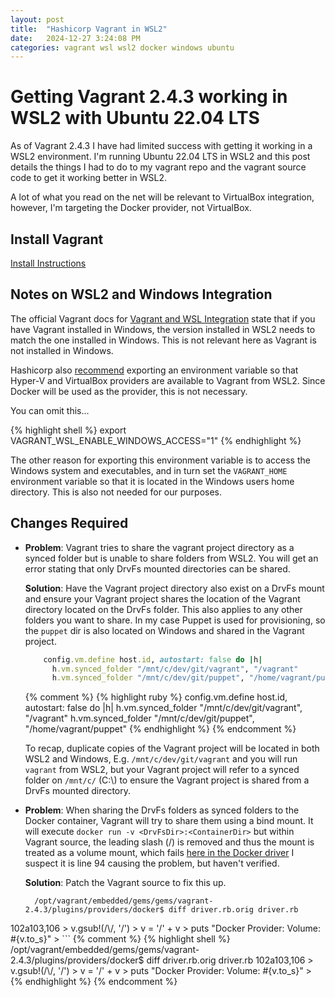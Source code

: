 ```yaml
---
layout: post
title:  "Hashicorp Vagrant in WSL2"
date:   2024-12-27 3:24:08 PM
categories: vagrant wsl wsl2 docker windows ubuntu
---
```

# Getting Vagrant 2.4.3 working in WSL2 with Ubuntu 22.04 LTS
As of Vagrant 2.4.3 I have had limited success with getting it working in a WSL2 environment.
I'm running Ubuntu 22.04 LTS in WSL2 and this post details the things I had to do to my vagrant
repo and the vagrant source code to get it working better in WSL2.

A lot of what you read on the net will be relevant to VirtualBox integration, however, I'm targeting the Docker
provider, not VirtualBox.

## Install Vagrant
[Install Instructions](https://developer.hashicorp.com/vagrant/downloads#linux)

## Notes on WSL2 and Windows Integration
The official Vagrant docs for [Vagrant and WSL Integration](https://developer.hashicorp.com/vagrant/docs/other/wsl)
state that if you have Vagrant installed in Windows, the version installed in WSL2 needs to match the one installed
in Windows. This is not relevant here as Vagrant is not installed in Windows.

Hashicorp also [recommend](https://developer.hashicorp.com/vagrant/docs/other/wsl#windows-access) exporting an
environment variable so that Hyper-V and VirtualBox providers are available to Vagrant from WSL2.
Since Docker will be used as the provider, this is not necessary.

You can omit this...

{% highlight shell %}
export VAGRANT_WSL_ENABLE_WINDOWS_ACCESS="1"
{% endhighlight %}

The other reason for exporting this environment variable is to access the Windows system and executables, and in
turn set the `VAGRANT_HOME` environment variable so that it is located in the Windows users home directory. This
is also not needed for our purposes.

## Changes Required

* **Problem**: Vagrant tries to share the vagrant project directory as a synced folder but is unable to share folders
  from WSL2. You will get an error stating that only DrvFs mounted directories can be shared.

  **Solution**: Have the Vagrant project directory also exist on a DrvFs mount and ensure your Vagrant project shares the
  location of the Vagrant directory located on the DrvFs folder. This also applies to any other folders you want to
  share. In my case Puppet is used for provisioning, so the `puppet` dir is also located on Windows and shared in
  the Vagrant project.

    ```ruby
        config.vm.define host.id, autostart: false do |h|
          h.vm.synced_folder "/mnt/c/dev/git/vagrant", "/vagrant"
          h.vm.synced_folder "/mnt/c/dev/git/puppet", "/home/vagrant/puppet"
    ```
    {% comment %}
    {% highlight ruby %}
      config.vm.define host.id, autostart: false do |h|
        h.vm.synced_folder "/mnt/c/dev/git/vagrant", "/vagrant"
        h.vm.synced_folder "/mnt/c/dev/git/puppet", "/home/vagrant/puppet"
    {% endhighlight %}
    {% endcomment %}

  To recap, duplicate copies of the Vagrant project will be located in both WSL2 and Windows,
  E.g. `/mnt/c/dev/git/vagrant` and you will run `vagrant` from WSL2, but your Vagrant project will refer to a
  synced folder on `/mnt/c/` (C:\\) to ensure the Vagrant project is shared from a DrvFs mounted directory.

* **Problem**: When sharing the DrvFs folders as synced folders to the Docker container, Vagrant will try to share
  them using a bind mount. It will execute `docker run -v <DrvFsDir>:<ContainerDir>` but within Vagrant source,
  the leading slash (/) is removed and thus the mount is treated as a volume mount, which fails
  [here in the Docker driver](https://github.com/hashicorp/vagrant/blob/v2.4.3/plugins/providers/docker/driver.rb#L103)
  I suspect it is line 94 causing the problem, but haven't verified.

  **Solution**: Patch the Vagrant source to fix this up.

    ```shell
      /opt/vagrant/embedded/gems/gems/vagrant-2.4.3/plugins/providers/docker$ diff driver.rb.orig driver.rb
102a103,106
      >           v.gsub!(/\\/, '/')
      >           v = '/' + v
      >           puts "Docker Provider: Volume: #{v.to_s}"
      >
    ```
    {% comment %}
    {% highlight shell %}
      /opt/vagrant/embedded/gems/gems/vagrant-2.4.3/plugins/providers/docker$ diff driver.rb.orig driver.rb
102a103,106
      >           v.gsub!(/\\/, '/')
      >           v = '/' + v
      >           puts "Docker Provider: Volume: #{v.to_s}"
      >
    {% endhighlight %}
    {% endcomment %}

